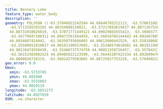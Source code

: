 ```yaml
---
title: Bennery Lake
feature_type: water_body
description: ''
geometry: POLYGON ((-63.57046022242584 44.88646783212113, -63.57063188380216 44.88348798637847,
  -63.5713185293101 44.88354880110021, -63.57217683619437 44.8871367558689, -63.57337846583304
  44.88731918826819, -63.57071771449121 44.89029883555413, -63.56865777796738 44.89187981020881,
  -63.56779947108311 44.89473761564459, -63.56659784144443 44.89248786581156, -63.56522455042945
  44.8934607414042, -63.56350793666003 44.89613606442529, -63.55810060328642 44.89972323404547,
  -63.55509652919017 44.90191190557603, -63.55346574610981 44.90191190557603, -63.55320825404444
  44.90136474550439, -63.55466737574759 44.90051359726457, -63.55784311122105 44.89802087636367,
  -63.56153383082525 44.89485922123599, -63.56445207423334 44.89260947616091, -63.56694116419797
  44.8890826716319, -63.56814279383665 44.88725837753228, -63.57046022242584 44.88646783212113))
geo_error: 0.0
bbox:
  xmin: -63.5733785
  ymin: 44.883488
  xmax: -63.5532083
  ymax: 44.9019119
longitude: -63.5651273
latitude: 44.8927659
OSM: .na.character
---
```

